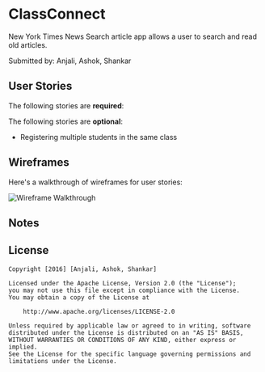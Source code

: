 # ClassConnect

New York Times News Search article app allows a user to search and read old articles.

Submitted by: Anjali, Ashok, Shankar 

## User Stories

The following stories are **required**:


The following stories are **optional**:

* Registering multiple students in the same class

## Wireframes

Here's a walkthrough of wireframes for user stories:

<img src='wireframes/index.html' title='Wireframe Walkthrough' width='' alt='Wireframe Walkthrough' />

## Notes


## License

    Copyright [2016] [Anjali, Ashok, Shankar]

    Licensed under the Apache License, Version 2.0 (the "License");
    you may not use this file except in compliance with the License.
    You may obtain a copy of the License at

        http://www.apache.org/licenses/LICENSE-2.0

    Unless required by applicable law or agreed to in writing, software
    distributed under the License is distributed on an "AS IS" BASIS,
    WITHOUT WARRANTIES OR CONDITIONS OF ANY KIND, either express or implied.
    See the License for the specific language governing permissions and
    limitations under the License.

